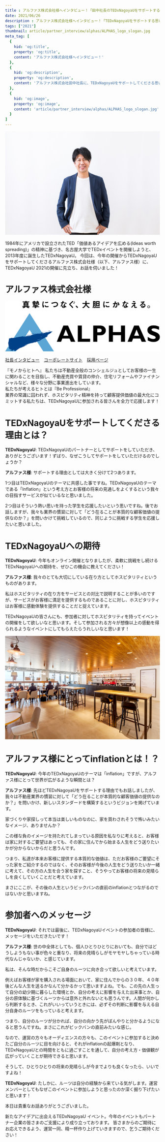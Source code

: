 ```yaml
---
title : アルファス株式会社様へインタビュー！「田中社長のTEDxNagoyaUをサポートする思いとは！？」
date: 2021/06/26
description : アルファス株式会社様へインタビュー！「TEDxNagoyaUをサポートする思いとは！？」
tags: ["2021"]
thumbnail: article/partner_interview/alphas/ALPHAS_logo_slogan.jpg
meta_tag: [
  {
    hid: 'og:title',
    property: 'og:title',
    content: 'アルファス株式会社様へインタビュー！'
  },
  {
    hid: 'og:description',
    property: 'og:description',
    content: 'アルファス株式会社田中社長に、TEDxNagoyaUをサポートしてくださる思いを伺いました。'
  },
  {
    hid: 'og:image',
    property: 'og:image',
    content: 'article/partner_interview/alphas/ALPHAS_logo_slogan.jpg'
  }
]
---
```


![アルファス株式会社 田中社長](article/partner_interview/alphas/tanaka.jpg)

1984年にアメリカで設立されたTED「価値あるアイデアを広める(Ideas worth spreading)」の精神に基づき、名古屋大学でTEDxイベントを開催しようと、2013年度に誕生したTEDxNagoyaU。
今回は、今年の開催からTEDxNagoyaUをサポートしてくださるアルファス株式会社様（以下、アルファス様）に、TEDxNagoyaU 2021の開催に先立ち、お話を伺いました！

# アルファス株式会社様

![アルファス株式会社様のロゴとスローガン](article/partner_interview/alphas/ALPHAS_logo_slogan.jpg)

[社長インタビュー](https://www.kenja.tv/president/detkz34zb.html)　[コーポレートサイト](https://alphas.biz/)　[採用ページ](https://alphas-recruit.link/)

『モノからヒトへ』
私たちは不動産全般のコンシェルジュとしてお客様の一生に関わることを目指し、不動産売買や賃貸の仲介、住宅リフォームやファイナンシャルなど、様々な分野に事業進出をしています。  
私たちが考えるヒトとは『Be Professional』  
業界の常識に囚われず、ホスピタリティ精神を持って顧客提供価値の最大化にコミットする私たちは、TEDxNagoyaUに参加される皆さんを全力で応援します！

# TEDxNagoyaUをサポートしてくださる理由とは？
__TEDxNagoyaU__: TEDxNagoyaUのパートナーとしてサポートをしていただき、ありがとうございます！ずばり、なぜこうしてサポートをしていただけるのでしょうか？

__アルファス様__: サポートする理由としては大きく分けて2つあります。

1つ目はTEDxNagoyaUのテーマに共感した事ですね。TEDxNagoyaUのテーマである「Inflation」という考え方とお客様の将来の見通しをよくするという我々の目指すサービスが似ているなと思いました。

2つ目はそういう熱い思いを持った学生を応援したいという思いですね。後でお話しますが、我々も業界の慣習に対して「どう在ることが本質的な顧客価値の提供なのか？」を問いかけて挑戦しているので、同じように挑戦する学生を応援したいと思いました。

# TEDxNagoyaUへの期待
__TEDxNagoyaU__: 今年もオンライン開催となりましたが、柔軟に挑戦をし続けるTEDxNagoyaUへの期待を、ぜひこの機会に教えてください！

__アルファス様__: 我々のとても大切にしている在り方としてホスピタリティというものがあります。

私はホスピタリティの在り方をサービスとの対比で説明することが多いのですが、サービスがお客様に満足を提供するものであることに対し、ホスピタリティはお客様に感動体験を提供することだと捉えています。

TEDxNagoyaUの皆さんにも、参加者に対してホスピタリティを持ってイベントの開催をして欲しいなと思います。そして参加される方々が想像以上の感動を得られるようなイベントにしてもらえたらうれしいなと思います！

![オフィスの様子](article/partner_interview/alphas/office.jpg)

# アルファス様にとってinflationとは！？
__TEDxNagoyaU__: 今年のTEDxNagoyaUのテーマは「inflation」ですが、アルファス様にとって世界が広がるような瞬間とは？

__アルファス様__: 先ほどTEDxNagoyaUをサポートする理由でもお話しましたが、我々は不動産業界の慣習に対して「どう在ることが本質的な顧客価値の提供なのか？」を問いかけ、新しいスタンダードを構築するというビジョンを掲げています。

家づくりや家探しって本当は楽しいものなのに、家を買わされそうで怖いみたいなイメージ、ありませんか？

この様な負のイメージを持たれてしまっている原因を私なりに考えると、お客様は家に対するご要望はあっても、その家に住んでから始まる人生をどう送りたいかが分からないからだと思うんです。

つまり、私達が本来お客様に提供する本質的な価値は、ただお客様のご要望にそった家をご紹介するのではなく、そのお客様が今後の人生をどう送りたいか一緒に考えて、その方の人生を合う家を探すこと、そうやってお客様の将来の見晴らしを良くしていくことだと考えています。

まさにここが、その後の人生というビックバンの直前のinflationとつながるのではないかと思いますね。

# 参加者へのメッセージ
__TEDxNagoyaU__: それでは最後に、TEDxNagoyaUイベントの参加者の皆様に、メッセージをいただきたいです！

__アルファス様__: 世の中全体としても、個人ひとりひとりにおいても、自分ではどうしようもない事が色々と重なり、将来の見晴らしがモヤモヤしちゃっている時代なんじゃないか、と感じています。

私は、そんな時だからこそご自身のルーツに向き合って欲しいと考えています。

例えばお客様が家を購入される場面において、家に住んでからの３０年、４０年後どんな人生を送るかなんて分かるかって思いますよね。でも、この先の人生って自分の幼少期に暮らした環境とか、自分の考えに影響を与えた出来事とか、自分の原体験に基づくルーツからは意外と外れないとも思うんです。人間が何かしら判断するとき、これがいいっていうときには、必ずその判断に影響を与える自分自身のルーツをもっていると考えます。

つまり、自分のルーツが分かれば、自分の向かう先がぼんやりと分かるようになると思うんですね。まさにこれがビックバンの直前みたいな感じ。

なので、運営の方々もオーディエンスの方々も、このイベントに参加すると決めたご自分のルーツに目を向けると、それがinflationの起爆剤となり、TEDxNagoyaUとの時間をともに過ごすことを通して、自分の考え方・価値観が広がっていくことが期待できると思います。

そうして、ひとりひとりの将来の見晴らしが今までよりも良くなったら、いいですよね！

__TEDxNagoyaU__: たしかに、ルーツは自分の経験から来ている気がします。運営メンバーとしてもなぜこのイベントに参加しようと思ったのか深く掘り下げたいと思います！

本日は貴重なお話ありがとうございました。

新たなアイデアに出会えるTEDxNagoyaU イベント。今年のイベントもパートナー企業の皆さまのご支援により成り立っております。
皆さまからのご期待にお応えできるよう、運営一同、精一杯作り上げていきますので、乞うご期待ください！
